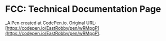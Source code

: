# FCC: Technical Documentation Page
 _A Pen created at CodePen.io. Original URL: [https://codepen.io/EastRobby/pen/wRMpgP](https://codepen.io/EastRobby/pen/wRMpgP).

 